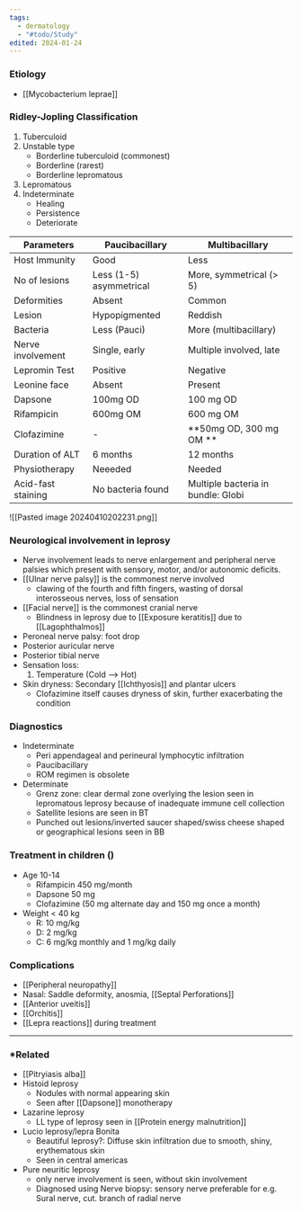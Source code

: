 ```yaml
---
tags:
  - dermatology
  - "#todo/Study"
edited: 2024-01-24
---
```

### Etiology
- [[Mycobacterium leprae]] 

### Ridley-Jopling Classification
1. Tuberculoid
2. Unstable type
	- Borderline tuberculoid (commonest)
	- Borderline (rarest)
	- Borderline lepromatous
3. Lepromatous
4. Indeterminate
	- Healing
	- Persistence
	- Deteriorate 

| Parameters         | Paucibacillary          | Multibacillary                     |
| ------------------ | ----------------------- | ---------------------------------- |
| Host Immunity      | Good                    | Less                               |
| No of lesions      | Less (1-5) asymmetrical | More, symmetrical (> 5)            |
| Deformities        | Absent                  | Common                             |
| Lesion             | Hypopigmented           | Reddish                            |
| Bacteria           | Less (Pauci)            | More (multibacillary)              |
| Nerve involvement  | Single, early           | Multiple involved, late            |
| Lepromin Test      | Positive                | Negative                           |
| Leonine face       | Absent                  | Present                            |
| Dapsone            | 100mg OD                | 100 mg OD                          |
| Rifampicin         | 600mg OM                | 600 mg OM                          |
| Clofazimine        | -                       | **50mg OD, 300 mg OM **            |
| Duration of ALT    | 6 months                | 12 months                          |
| Physiotherapy      | Neeeded                 | Needed                             |
| Acid-fast staining | No bacteria found       | Multiple bacteria in bundle: Globi |
![[Pasted image 20240410202231.png]]
### Neurological involvement in leprosy  
- Nerve involvement leads to nerve enlargement and peripheral nerve palsies which present with sensory, motor, and/or autonomic deficits.
- [[Ulnar nerve palsy]] is the commonest nerve involved
	- clawing of the fourth and fifth fingers, wasting of dorsal interosseous nerves, loss of sensation
- [[Facial nerve]] is the commonest cranial nerve
	- Blindness in leprosy due to [[Exposure keratitis]] due to [[Lagophthalmos]] 
- Peroneal nerve palsy: foot drop
- Posterior auricular nerve
- Posterior tibial nerve 
- Sensation loss: 
	1. Temperature (Cold --> Hot)
- Skin dryness: Secondary [[Ichthyosis]] and plantar ulcers
	- Clofazimine itself causes dryness of skin, further exacerbating the condition 

### Diagnostics
- Indeterminate
	- Peri appendageal and perineural lymphocytic infiltration
	- Paucibacillary
	- ROM regimen is obsolete
- Determinate
	- Grenz zone: clear dermal zone overlying the lesion seen in lepromatous leprosy because of inadequate immune cell collection
	- Satellite lesions are seen in BT
	- Punched out lesions/inverted saucer shaped/swiss cheese shaped or geographical lesions seen in BB

### Treatment in children ()
- Age 10-14
	- Rifampicin 450 mg/month
	- Dapsone 50 mg
	- Clofazimine (50 mg alternate day and 150 mg once a month)
- Weight < 40 kg
	- R: 10 mg/kg
	- D: 2 mg/kg
	- C: 6 mg/kg monthly and 1 mg/kg daily

### Complications
- [[Peripheral neuropathy]]
- Nasal: Saddle deformity, anosmia, [[Septal Perforations]]
- [[Anterior uveitis]]
- [[Orchitis]]
- [[Lepra reactions]] during treatment 
---
### *Related
- [[Pitryiasis alba]] 
- Histoid leprosy
	- Nodules with normal appearing skin
	- Seen after [[Dapsone]] monotherapy
- Lazarine leprosy
	- LL type of leprosy seen in [[Protein energy malnutrition]] 
- Lucio leprosy/lepra Bonita
	- Beautiful leprosy?: Diffuse skin infiltration due to smooth, shiny, erythematous skin 
	- Seen in central americas
- Pure neuritic leprosy
	- only nerve involvement is seen, without skin involvement
	- Diagnosed using Nerve biopsy: sensory nerve preferable for e.g. Sural nerve, cut. branch of radial nerve 